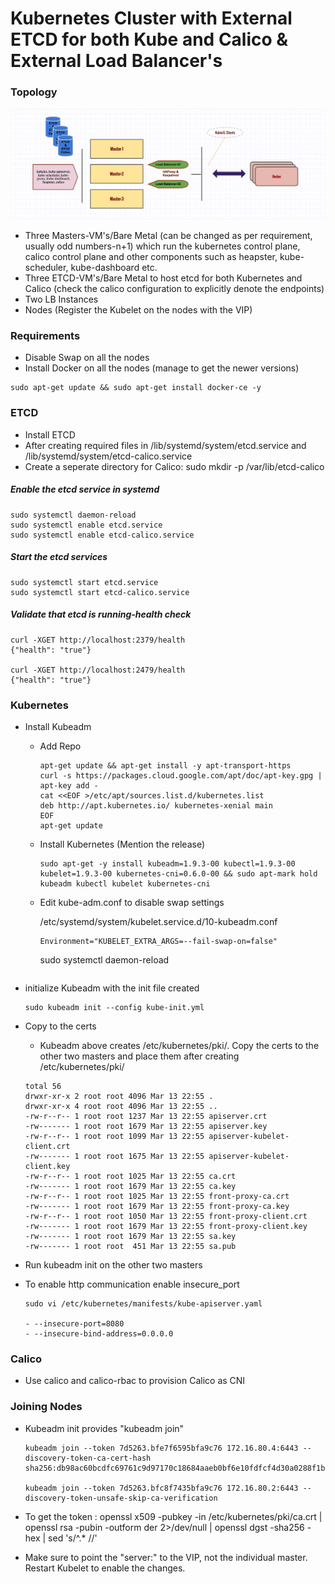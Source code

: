 # Kubernetes Cluster with External ETCD for both Kube and Calico & External Load Balancer's


### Topology

![alt text](https://github.com/gokulpch/Kubernetes_Prod_HA_Calico/blob/master/images/external_etcd%26external_lb.png)

* Three Masters-VM's/Bare Metal (can be changed as per requirement, usually odd numbers-n+1) which run the kubernetes control plane, calico control plane and other components such as heapster, kube-scheduler, kube-dashboard etc.
* Three ETCD-VM's/Bare Metal to host etcd for both Kubernetes and Calico (check the calico configuration to explicitly denote the endpoints)
* Two LB Instances
* Nodes (Register the Kubelet on the nodes with the VIP)


### Requirements

* Disable Swap on all the nodes
* Install Docker on all the nodes (manage to get the newer versions)
```
sudo apt-get update && sudo apt-get install docker-ce -y
```

### ETCD

* Install ETCD
* After creating required files in /lib/systemd/system/etcd.service and /lib/systemd/system/etcd-calico.service
* Create a seperate directory for Calico: sudo mkdir -p /var/lib/etcd-calico

##### Enable the etcd service in systemd
```
sudo systemctl daemon-reload
sudo systemctl enable etcd.service
sudo systemctl enable etcd-calico.service
```
##### Start the etcd services
```
sudo systemctl start etcd.service
sudo systemctl start etcd-calico.service
```
##### Validate that etcd is running-health check
```
curl -XGET http://localhost:2379/health
{"health": "true"}
 
curl -XGET http://localhost:2479/health
{"health": "true"}
```

### Kubernetes

* Install Kubeadm

  - Add Repo
    
    ```
    apt-get update && apt-get install -y apt-transport-https
    curl -s https://packages.cloud.google.com/apt/doc/apt-key.gpg | apt-key add -
    cat <<EOF >/etc/apt/sources.list.d/kubernetes.list
    deb http://apt.kubernetes.io/ kubernetes-xenial main
    EOF
    apt-get update
    ```

  - Install Kubernetes (Mention the release)

    ```
    sudo apt-get -y install kubeadm=1.9.3-00 kubectl=1.9.3-00 kubelet=1.9.3-00 kubernetes-cni=0.6.0-00 && sudo apt-mark hold kubeadm kubectl kubelet kubernetes-cni
    ```
  - Edit kube-adm.conf to disable swap settings

    /etc/systemd/system/kubelet.service.d/10-kubeadm.conf

    ```
    Environment="KUBELET_EXTRA_ARGS=--fail-swap-on=false"
    ```
    sudo systemctl daemon-reload
    ```
* initialize Kubeadm with the init file created

   ```
   sudo kubeadm init --config kube-init.yml
   ```
* Copy to the certs

   - Kubeadm above creates /etc/kubernetes/pki/. Copy the certs to the other two masters and place them after creating /etc/kubernetes/pki/

   ```
   total 56
   drwxr-xr-x 2 root root 4096 Mar 13 22:55 .
   drwxr-xr-x 4 root root 4096 Mar 13 22:55 ..
   -rw-r--r-- 1 root root 1237 Mar 13 22:55 apiserver.crt
   -rw------- 1 root root 1679 Mar 13 22:55 apiserver.key
   -rw-r--r-- 1 root root 1099 Mar 13 22:55 apiserver-kubelet-client.crt
   -rw------- 1 root root 1675 Mar 13 22:55 apiserver-kubelet-client.key
   -rw-r--r-- 1 root root 1025 Mar 13 22:55 ca.crt
   -rw------- 1 root root 1679 Mar 13 22:55 ca.key
   -rw-r--r-- 1 root root 1025 Mar 13 22:55 front-proxy-ca.crt
   -rw------- 1 root root 1679 Mar 13 22:55 front-proxy-ca.key
   -rw-r--r-- 1 root root 1050 Mar 13 22:55 front-proxy-client.crt
   -rw------- 1 root root 1679 Mar 13 22:55 front-proxy-client.key
   -rw------- 1 root root 1679 Mar 13 22:55 sa.key
   -rw------- 1 root root  451 Mar 13 22:55 sa.pub
   ```
* Run kubeadm init on the other two masters
* To enable http communication enable insecure_port

  ```
  sudo vi /etc/kubernetes/manifests/kube-apiserver.yaml

  - --insecure-port=8080
  - --insecure-bind-address=0.0.0.0
  ```

### Calico

* Use calico and calico-rbac to provision Calico as CNI

### Joining Nodes

* Kubeadm init provides "kubeadm join"
  ```
  kubeadm join --token 7d5263.bfe7f6595bfa9c76 172.16.80.4:6443 --discovery-token-ca-cert-hash sha256:db98ac60bcdfc69761c9d97170c18684aaeb0bf6e10fdfcf4d30a0288f1b5ec9
 
  kubeadm join --token 7d5263.bfc8f7435bfa9c76 172.16.80.2:6443 --discovery-token-unsafe-skip-ca-verification
  ```
* To get the token : openssl x509 -pubkey -in /etc/kubernetes/pki/ca.crt | openssl rsa -pubin -outform der 2>/dev/null | openssl dgst -sha256 -hex | sed 's/^.* //'

* Make sure to point the "server:" to the VIP, not the individual master. Restart Kubelet to enable the changes.
